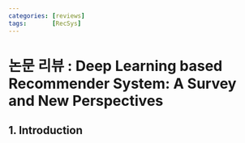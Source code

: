 ```yaml
---
categories: [reviews]
tags:       [RecSys]
---
```


# 논문 리뷰 : Deep Learning based Recommender System: A Survey and New Perspectives

## 1. Introduction
